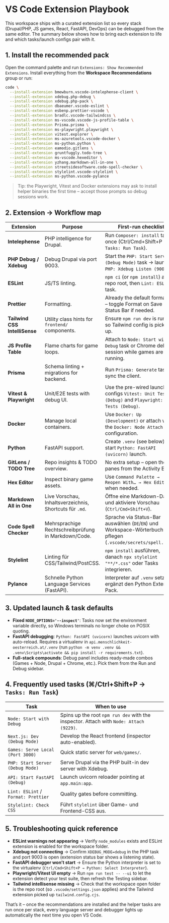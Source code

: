 # VS Code Extension Playbook

This workspace ships with a curated extension list so every stack (Drupal/PHP, JS games, React, FastAPI, DevOps) can be debugged from the same editor. The summary below shows how to bring each extension to life and which tasks/launch configs pair with it.

## 1. Install the recommended pack

Open the command palette and run `Extensions: Show Recommended Extensions`. Install everything from the **Workspace Recommendations** group or run:

```bash
code \
  --install-extension bmewburn.vscode-intelephense-client \
  --install-extension xdebug.php-debug \
  --install-extension xdebug.php-pack \
  --install-extension dbaeumer.vscode-eslint \
  --install-extension esbenp.prettier-vscode \
  --install-extension bradlc.vscode-tailwindcss \
  --install-extension ms-vscode.vscode-js-profile-table \
  --install-extension Prisma.prisma \
  --install-extension ms-playwright.playwright \
  --install-extension vitest.explorer \
  --install-extension ms-azuretools.vscode-docker \
  --install-extension ms-python.python \
  --install-extension eamodio.gitlens \
  --install-extension gruntfuggly.todo-tree \
  --install-extension ms-vscode.hexeditor \
  --install-extension yzhang.markdown-all-in-one \
  --install-extension streetsidesoftware.code-spell-checker \
  --install-extension stylelint.vscode-stylelint \
  --install-extension ms-python.vscode-pylance
```

> Tip: the Playwright, Vitest and Docker extensions may ask to install helper binaries the first time – accept those prompts so debug sessions work.

## 2. Extension → Workflow map

| Extension | Purpose | First-run checklist |
|-----------|---------|---------------------|
| **Intelephense** | PHP intelligence for Drupal. | Run `Composer: install` task once (Ctrl/Cmd+Shift+P → `Tasks: Run Task`). |
| **PHP Debug / Xdebug** | Debug Drupal via port 9003. | Start the `PHP: Start Server (Debug Mode)` task → launch `PHP: Xdebug Listen (9003)`. |
| **ESLint** | JS/TS linting. | `npm ci` (or `npm install`) at repo root, then `Lint: ESLint` task. |
| **Prettier** | Formatting. | Already the default formatter – toggle Format on Save in Status Bar if needed. |
| **Tailwind CSS IntelliSense** | Utility class hints for `frontend/` components. | Ensure `npm run dev` is running so Tailwind config is picked up. |
| **JS Profile Table** | Flame charts for game loops. | Attach to `Node: Start with Debug` task or Chrome debug session while games are running. |
| **Prisma** | Schema linting + migrations for backend. | Run `Prisma: Generate` task to sync the client. |
| **Vitest & Playwright** | Unit/E2E tests with debug UI. | Use the pre-wired launch configs `Vitest: Unit Tests (Debug)` and `Playwright: E2E Tests (Debug)`. |
| **Docker** | Manage local containers. | Use `Docker: Up (Development)` or attach with the `Docker: Node Attach` configuration. |
| **Python** | FastAPI support. | Create `.venv` (see below) and start `Python: FastAPI (uvicorn)` launch. |
| **GitLens / TODO Tree** | Repo insights & TODO overview. | No extra setup – open the panes from the Activity Bar. |
| **Hex Editor** | Inspect binary game assets. | Use `Command Palette → Reopen With… → Hex Editor` when needed. |
| **Markdown All in One** | Live Vorschau, Inhaltsverzeichnis, Shortcuts für `.md`. | Öffne eine Markdown-Datei und aktiviere Vorschau (`Ctrl/Cmd+Shift+V`). |
| **Code Spell Checker** | Mehrsprachige Rechtschreibprüfung in Markdown/Code. | Sprache via Status-Bar auswählen (`DE`/`EN`) und Workspace-Wörterbuch pflegen (`.vscode/secrets/spell.json`). |
| **Stylelint** | Linting für CSS/Tailwind/PostCSS. | `npm install` ausführen, danach `npx stylelint "**/*.css"` oder Tasks integrieren. |
| **Pylance** | Schnelle Python Language Services (FastAPI). | Interpreter auf `.venv` setzen; ergänzt den Python Extension Pack. |

## 3. Updated launch & task defaults

- **Fixed `NODE_OPTIONS='--inspect'`**: Tasks now set the environment variable directly, so Windows terminals no longer choke on POSIX quoting.
- **FastAPI debugging**: `Python: FastAPI (uvicorn)` launches uvicorn with auto-reload. Requires a virtualenv in `api.menschlichkeit-oesterreich.at/.venv` (run `python -m venv .venv && .venv\Scripts\activate && pip install -r requirements.txt`).
- **Full-stack compounds**: Debug panel includes ready-made combos (Games + Node, Drupal + Chrome, etc.). Pick them from the Run and Debug sidebar.

## 4. Frequently used tasks (⌘/Ctrl+Shift+P → `Tasks: Run Task`)

| Task | When to use |
|------|-------------|
| `Node: Start with Debug` | Spins up the root `npm run dev` with the inspector. Attach with `Node: Attach (9229)`. |
| `Next.js: Dev (Debug Mode)` | Develop the React frontend (inspector auto-enabled). |
| `Games: Serve Local (Port 3000)` | Quick static server for `web/games/`. |
| `PHP: Start Server (Debug Mode)` | Serve Drupal via the PHP built-in dev server with Xdebug. |
| `API: Start FastAPI (Debug)` | Launch uvicorn reloader pointing at `app.main:app`. |
| `Lint: ESLint` / `Format: Prettier` | Quality gates before committing. |
| `Stylelint: Check CSS` | Führt `stylelint` über Game- und Frontend-CSS aus. |

## 5. Troubleshooting quick reference

- **ESLint warnings not appearing** → Verify `node_modules` exists and ESLint extension is enabled for the workspace folder.
- **Xdebug not connecting** → Confirm `XDEBUG_MODE=debug` in the PHP task and port 9003 is open (extension status bar shows a listening state).
- **FastAPI debugger won’t start** → Ensure the Python interpreter is set to the virtualenv (`Ctrl/Cmd+Shift+P → Python: Select Interpreter`).
- **Playwright/Vitest UI empty** → Run `npm run test -- --ui` to let the extension detect your test suite, then refresh the Testing sidebar.
- **Tailwind intellisense missing** → Check that the workspace open folder is the repo root (so `.vscode/settings.json` applies) and the Tailwind extension picked up `tailwind.config.cjs`.

That’s it – once the recommendations are installed and the helper tasks are run once per stack, every language server and debugger lights up automatically the next time you open VS Code.
